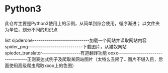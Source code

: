 # Python3
此仓库主要是Python3使用上的示例，从简单到综合使用，循序渐进；
以文件夹为单位，划分不同的知识点


list
  sipderone----------------------------加载一个网站并读取网站内容
  spider_png---------------------------下载图片，从猫奴网站
  spieder_translator-------------------有道翻译功能
  ooxx---------------------------------正则表达式例子及爬取某网站图片（太特么丑陋了...图片不堪入目，后面使用高级爬虫爬取xxoo上的色图）
